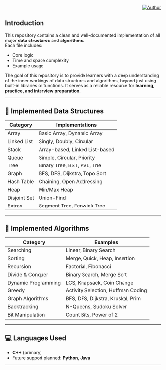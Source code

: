 <p align="right">
  <a href="https://github.com/dev-nzm99">
    <img src="https://img.shields.io/badge/Author-Nazmul%20Islam-blue?style=flat-square&logo=github" alt="Author">
  </a>
</p>

## Introduction
This repository contains a clean and well-documented implementation of all major **data structures** and **algorithms**.  
Each file includes:
- Core logic  
- Time and space complexity  
- Example usage  

The goal of this repository is to provide learners with a deep understanding of the inner workings of data structures and algorithms, beyond just using built-in libraries or functions.
It serves as a reliable resource for **learning, practice, and interview preparation**.

---

## 🧩 Implemented Data Structures

| Category | Implementations |
|-----------|----------------|
| Array | Basic Array, Dynamic Array |
| Linked List | Singly, Doubly, Circular |
| Stack | Array-based, Linked List-based |
| Queue | Simple, Circular, Priority |
| Tree | Binary Tree, BST, AVL, Trie |
| Graph | BFS, DFS, Dijkstra, Topo Sort |
| Hash Table | Chaining, Open Addressing |
| Heap | Min/Max Heap |
| Disjoint Set | Union-Find |
| Extras | Segment Tree, Fenwick Tree |

---

## 🧩 Implemented Algorithms

| Category | Examples |
|-----------|-----------|
| Searching | Linear, Binary Search |
| Sorting | Merge, Quick, Heap, Insertion |
| Recursion | Factorial, Fibonacci |
| Divide & Conquer | Binary Search, Merge Sort |
| Dynamic Programming | LCS, Knapsack, Coin Change |
| Greedy | Activity Selection, Huffman Coding |
| Graph Algorithms | BFS, DFS, Dijkstra, Kruskal, Prim |
| Backtracking | N-Queens, Sudoku Solver |
| Bit Manipulation | Count Bits, Power of 2 |

---

## 💻 Languages Used
- **C++** (primary)
- Future support planned: **Python**, **Java**

---

